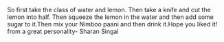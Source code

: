 So first take the class of water and  lemon. Then take a knife and cut the lemon into half. Then squeeze the lemon in the water and then add some sugar to it.Then mix your Nimboo paani and then drink it.Hope you liked it!
from a great personality- Sharan Singal